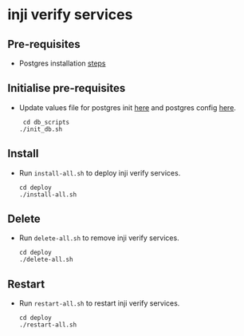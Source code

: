 # inji verify services

## Pre-requisites
* Postgres installation [steps](https://github.com/mosip/mosip-infra/tree/v1.2.0.2/deployment/v3/external/postgres) 

## Initialise pre-requisites
* Update values file for postgres init [here](../db_scripts/init_values.yaml) and postgres config [here](../db_scripts/postgres-config.yaml).
  ```
   cd db_scripts
  ./init_db.sh
  
## Install
* Run `install-all.sh` to deploy inji verify services.
  ```
  cd deploy
  ./install-all.sh
  ```

## Delete
* Run `delete-all.sh` to remove inji verify services.
  ```
  cd deploy
  ./delete-all.sh
  ```

## Restart
* Run `restart-all.sh` to restart inji verify services.
  ```
  cd deploy
  ./restart-all.sh
  ```